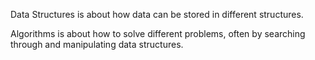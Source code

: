 Data Structures is about how data can be stored in different structures.

Algorithms is about how to solve different problems, often by searching through and manipulating data structures.